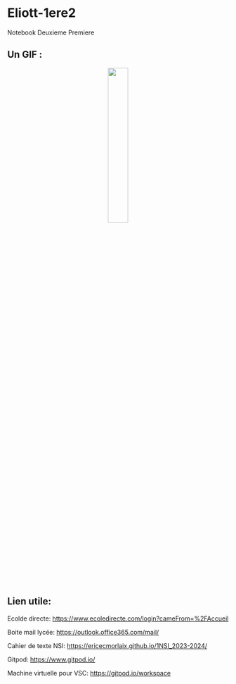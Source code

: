 # Eliott-1ere2
Notebook Deuxieme Premiere
## Un GIF :
<p align="center">
  <img align="center" width="30%" src="https://www.gifcen.com/wp-content/uploads/2022/03/pepe-the-frog-gif-5.gif" />
  </p>

## Lien utile:

Ecolde directe: https://www.ecoledirecte.com/login?cameFrom=%2FAccueil

Boite mail lycée: https://outlook.office365.com/mail/

Cahier de texte NSI: https://ericecmorlaix.github.io/1NSI_2023-2024/

Gitpod: https://www.gitpod.io/

Machine virtuelle pour VSC: https://gitpod.io/workspace
